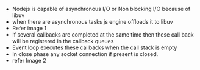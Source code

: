 * Nodejs is capable of asynchronous I/O or Non blocking I/O because of libuv
* when there are asynchronous tasks js engine offloads it to libuv
* Refer image 1
* If several callbacks are completed at the same time then these call back will be registered in the callback queues
* Event loop executes these callbacks when the call stack is empty
* In close phase any socket connection if present is closed.
* refer Image 2